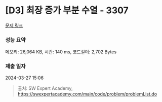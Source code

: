 # [D3] 최장 증가 부분 수열 - 3307 

[문제 링크](https://swexpertacademy.com/main/code/problem/problemDetail.do?contestProbId=AWBOKg-a6l0DFAWr) 

### 성능 요약

메모리: 26,064 KB, 시간: 140 ms, 코드길이: 2,702 Bytes

### 제출 일자

2024-03-27 15:06



> 출처: SW Expert Academy, https://swexpertacademy.com/main/code/problem/problemList.do